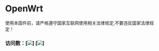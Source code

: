 # OpenWrt
使用本固件前，请严格遵守国家互联网使用相关法律规定,不要违反国家法律规定！
### 访问数：[![](https://visitor-badge.glitch.me/badge?page_id=sirpdboy-visitor-badge)] [![](https://img.shields.io/badge/TG群-点击加入-FFFFFF.svg)]
